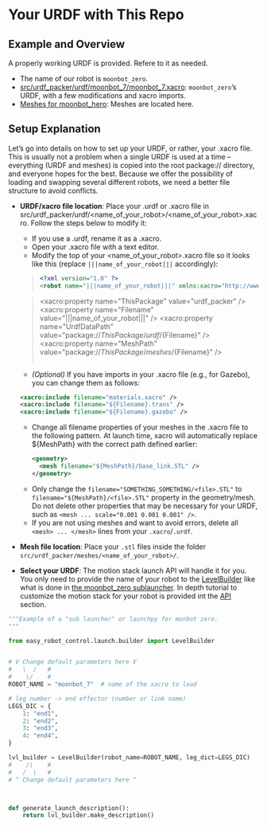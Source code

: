 # Your URDF with This Repo

## Example and Overview

A properly working URDF is provided. Refere to it as needed.

- The name of our robot is `moonbot_zero`.
- [src/urdf_packer/urdf/moonbot_7/moonbot_7.xacro](https://github.com/2lian/Moonbot-Motion-Stack/blob/main/src/urdf_packer/urdf/moonbot_7/moonbot_7.xacro): `moonbot_zero`’s URDF, with a few modifications and xacro imports.
- [Meshes for moonbot_hero](https://github.com/2lian/Moonbot-Motion-Stack/blob/main/src/urdf_packer/meshes/moonbot_7/): Meshes are located here.

## Setup Explanation

Let’s go into details on how to set up your URDF, or rather, your .xacro file. This is usually not a problem when a single URDF is used at a time – everything (URDF and meshes) is copied into the root package:// directory, and everyone hopes for the best. Because we offer the possibility of loading and swapping several different robots, we need a better file structure to avoid conflicts.

- **URDF/xacro file location**: Place your .urdf or .xacro file in src/urdf_packer/urdf/<name_of_your_robot>/<name_of_your_robot>.xacro. Follow the steps below to modify it:
  - If you use a .urdf, rename it as a .xacro.
  - Open your .xacro file with a text editor.
  - Modify the top of your <name_of_your_robot>.xacro file so it looks like this (replace `|||name_of_your_robot|||` accordingly):
  > ```xml
  > <?xml version="1.0" ?>
  > <robot name="|||name_of_your_robot|||" xmlns:xacro="http://www.ros.org/wiki/xacro">

  > <xacro:property name="ThisPackage" value="urdf_packer" />
  > <xacro:property name="Filename" value="|||name_of_your_robot|||" />
  > <xacro:property name="UrdfDataPath" value="package://${ThisPackage}/urdf/${Filename}" />
  > <xacro:property name="MeshPath" value="package://${ThisPackage}/meshes/${Filename}" />
  > ```
  -  *(Optional)* If you have imports in your .xacro file (e.g., for Gazebo), you can change them as follows:
    ```xml
    <xacro:include filename="materials.xacro" />
    <xacro:include filename="${Filename}.trans" />
    <xacro:include filename="${Filename}.gazebo" />
    ```
  - Change all filename properties of your meshes in the .xacro file to the following pattern. At launch time, xacro will automatically replace ${MeshPath} with the correct path defined earlier:
    ```xml
    <geometry>
      <mesh filename="${MeshPath}/base_link.STL" />
    </geometry>
    ```
  - Only change the `filename="SOMETHING_SOMETHING/<file>.STL"` to `filename="${MeshPath}/<file>.STL"` property in the geometry/mesh. Do not delete other properties that may be necessary for your URDF, such as `<mesh ... scale="0.001 0.001 0.001" />`.
  - If you are not using meshes and want to avoid errors, delete all `<mesh> ... </mesh>` lines from your `.xacro`/`.urdf`.
- **Mesh file location**: Place your `.stl` files inside the folder `src/urdf_packer/meshes/<name_of_your_robot>/`.
- **Select your URDF**:
  The motion stack launch API will handle it for you. You only need to provide the name of your robot to the [LevelBuilder](../api/easy_robot_control.launch.md#level-builder-label) like what is done in [the moonbot_zero sublauncher](https://github.com/2lian/Moonbot-Motion-Stack/blob/main/src/easy_robot_control/launch/moonbot_zero.launch.py). In depth tutorial to customize the motion stack for your robot is provided int the [API](api.md#api-label) section.

```python
"""Example of a "sub launcher" or launchpy for monbot zero.
"""

from easy_robot_control.launch.builder import LevelBuilder


# V Change default parameters here V
#   \  /   #
#    \/    #
ROBOT_NAME = "moonbot_7"  # name of the xacro to load

# leg number -> end effector (number or link name)
LEGS_DIC = {
    1: "end1",
    2: "end2",
    3: "end3",
    4: "end4",
}

lvl_builder = LevelBuilder(robot_name=ROBOT_NAME, leg_dict=LEGS_DIC)
#    /\    #
#   /  \   #
# ^ Change default parameters here ^



def generate_launch_description():
    return lvl_builder.make_description()
```
